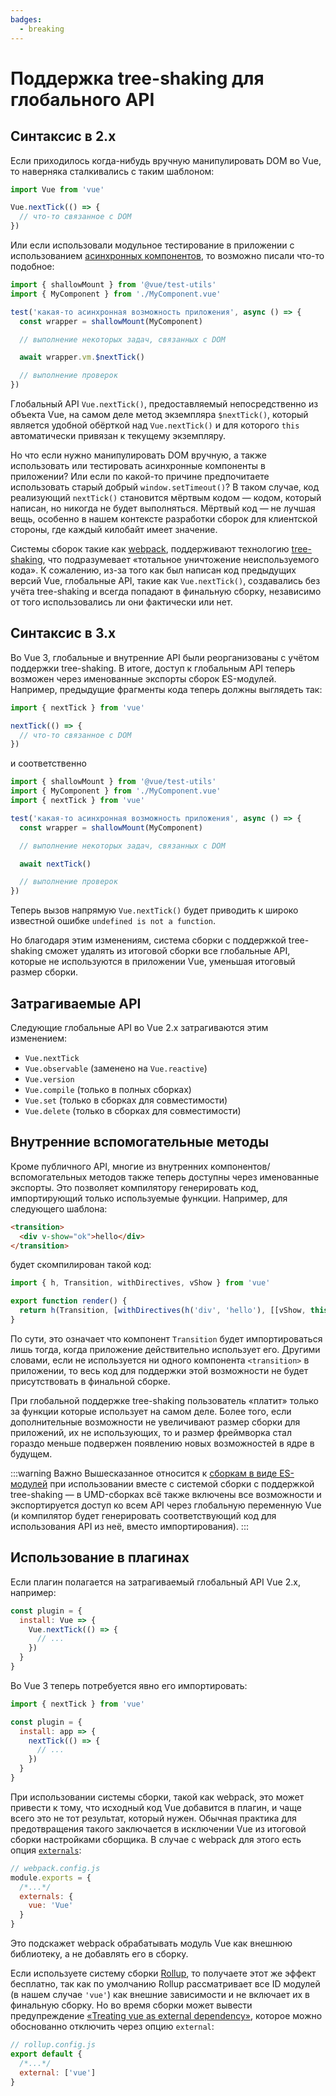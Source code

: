 ```yaml
---
badges:
  - breaking
---
```


# Поддержка tree-shaking для глобального API <MigrationBadges :badges="$frontmatter.badges" />

## Синтаксис в 2.x

Если приходилось когда-нибудь вручную манипулировать DOM во Vue, то наверняка сталкивались с таким шаблоном:

```js
import Vue from 'vue'

Vue.nextTick(() => {
  // что-то связанное с DOM
})
```

Или если использовали модульное тестирование в приложении с использованием [асинхронных компонентов](../component-dynamic-async.md), то возможно писали что-то подобное:

```js
import { shallowMount } from '@vue/test-utils'
import { MyComponent } from './MyComponent.vue'

test('какая-то асинхронная возможность приложения', async () => {
  const wrapper = shallowMount(MyComponent)

  // выполнение некоторых задач, связанных с DOM

  await wrapper.vm.$nextTick()

  // выполнение проверок
})
```

Глобальный API `Vue.nextTick()`, предоставляемый непосредственно из объекта Vue, на самом деле метод экземпляра `$nextTick()`, который является удобной обёрткой над `Vue.nextTick()` и для которого `this` автоматически привязан к текущему экземпляру.

Но что если нужно манипулировать DOM вручную, а также использовать или тестировать асинхронные компоненты в приложении? Или если по какой-то причине предпочитаете использовать старый добрый `window.setTimeout()`? В таком случае, код реализующий `nextTick()` становится мёртвым кодом — кодом, который написан, но никогда не будет выполняться. Мёртвый код — не лучшая вещь, особенно в нашем контексте разработки сборок для клиентской стороны, где каждый килобайт имеет значение.

Системы сборок такие как [webpack](https://webpack.js.org/), поддерживают технологию [tree-shaking](https://webpack.js.org/guides/tree-shaking/), что подразумевает «тотальное уничтожение неиспользуемого кода». К сожалению, из-за того как был написан код предыдущих версий Vue, глобальные API, такие как `Vue.nextTick()`, создавались без учёта tree-shaking и всегда попадают в финальную сборку, независимо от того использовались ли они фактически или нет.

## Синтаксис в 3.x

Во Vue 3, глобальные и внутренние API были реорганизованы с учётом поддержки tree-shaking. В итоге, доступ к глобальным API теперь возможен через именованные экспорты сборок ES-модулей. Например, предыдущие фрагменты кода теперь должны выглядеть так:

```js
import { nextTick } from 'vue'

nextTick(() => {
  // что-то связанное с DOM
})
```

и соответственно

```js
import { shallowMount } from '@vue/test-utils'
import { MyComponent } from './MyComponent.vue'
import { nextTick } from 'vue'

test('какая-то асинхронная возможность приложения', async () => {
  const wrapper = shallowMount(MyComponent)

  // выполнение некоторых задач, связанных с DOM

  await nextTick()

  // выполнение проверок
})
```

Теперь вызов напрямую `Vue.nextTick()` будет приводить к широко известной ошибке `undefined is not a function`.

Но благодаря этим изменениям, система сборки с поддержкой tree-shaking сможет удалять из итоговой сборки все глобальные API, которые не используются в приложении Vue, уменьшая итоговый размер сборки.

## Затрагиваемые API

Следующие глобальные API во Vue 2.x затрагиваются этим изменением:

- `Vue.nextTick`
- `Vue.observable` (заменено на `Vue.reactive`)
- `Vue.version`
- `Vue.compile` (только в полных сборках)
- `Vue.set` (только в сборках для совместимости)
- `Vue.delete` (только в сборках для совместимости)

## Внутренние вспомогательные методы

Кроме публичного API, многие из внутренних компонентов/вспомогательных методов также теперь доступны через именованные экспорты. Это позволяет компилятору генерировать код, импортирующий только используемые функции. Например, для следующего шаблона:

```html
<transition>
  <div v-show="ok">hello</div>
</transition>
```

будет скомпилирован такой код:

```js
import { h, Transition, withDirectives, vShow } from 'vue'

export function render() {
  return h(Transition, [withDirectives(h('div', 'hello'), [[vShow, this.ok]])])
}
```

По сути, это означает что компонент `Transition` будет импортироваться лишь тогда, когда приложение действительно использует его. Другими словами, если не используется ни одного компонента `<transition>` в приложении, то весь код для поддержки этой возможности не будет присутствовать в финальной сборке.

При глобальной поддержке tree-shaking пользователь «платит» только за функции которые использует на самом деле. Более того, если дополнительные возможности не увеличивают размер сборки для приложений, их не использующих, то и размер фреймворка стал гораздо меньше подвержен появлению новых возможностей в ядре в будущем.

:::warning Важно
Вышесказанное относится к [сборкам в виде ES-модулей](../installation.md#объяснение-различии-сборок) при использовании вместе с системой сборки с поддержкой tree-shaking — в UMD-сборках всё также включены все возможности и экспортируется доступ ко всем API через глобальную переменную Vue (и компилятор будет генерировать соответствующий код для использования API из неё, вместо импортирования).
:::

## Использование в плагинах

Если плагин полагается на затрагиваемый глобальный API Vue 2.x, например:

```js
const plugin = {
  install: Vue => {
    Vue.nextTick(() => {
      // ...
    })
  }
}
```

Во Vue 3 теперь потребуется явно его импортировать:

```js
import { nextTick } from 'vue'

const plugin = {
  install: app => {
    nextTick(() => {
      // ...
    })
  }
}
```

При использовании системы сборки, такой как webpack, это может привести к тому, что исходный код Vue добавится в плагин, и чаще всего это не тот результат, который нужен. Обычная практика для предотвращения такого заключается в исключении Vue из итоговой сборки настройками сборщика. В случае с webpack для этого есть опция [`externals`](https://webpack.js.org/configuration/externals/):

```js
// webpack.config.js
module.exports = {
  /*...*/
  externals: {
    vue: 'Vue'
  }
}
```

Это подскажет webpack обрабатывать модуль Vue как внешнюю библиотеку, а не добавлять его в сборку.

Если используете систему сборки [Rollup](https://rollupjs.org/), то получаете этот же эффект бесплатно, так как по умолчанию Rollup рассматривает все ID модулей (в нашем случае `'vue'`) как внешние зависимости и не включает их в финальную сборку. Но во время сборки может вывести предупреждение [«Treating vue as external dependency»](https://rollupjs.org/guide/en/#warning-treating-module-as-external-dependency), которое можно обоснованно отключить через опцию `external`:

```js
// rollup.config.js
export default {
  /*...*/
  external: ['vue']
}
```
